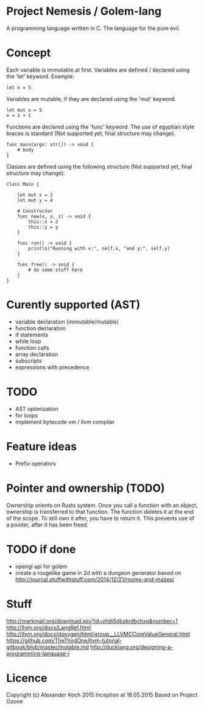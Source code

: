 # Project Nemesis / Golem-lang

A programming language written in C.
The language for the pure evil.

# Concept

Each variable is immutable at first. Variables are defined / declared using the 'let' keyword.
Example:

	let x = 5

Variables are mutable, if they are declared using the 'mut' keyword.

	let mut x = 5
	x = x + 1

Functions are declared using the 'func' keyword.
The use of egyptian style braces is standard (Not supported yet, final structure may change).

	func main(args: str[]) -> void {
		# body
	}

Classes are defined using the following structure (Not supported yet, final structure may change):

 	class Main {

		let mut x = 2
		let mut y = 4

		# Constructor
		func new(x, y, z) -> void {
			this::x = 2
			this::y = y
		}

		func run() -> void {
			println("Running with x:", self.x, "and y:", self.y)
		}

		func free() -> void {
			# do some stuff here
		}
	}

# Curently supported (AST)

- variable declaration (immutable/mutable)
- function declaration
- if statements
- while loop
- function calls
- array declaration
- subscripts
- expressions with precedence

# TODO

- AST optimization
- for loops
- implement bytecode vm / llvm compiler

# Feature ideas

- Prefix operators

# Pointer and ownership (TODO)
Ownership orients on Rusts system. Once you call a function with an object, ownership is transferred to that function.
The function deletes it at the end of the scope. To still own it after, you have to return it.
This prevents use of a pointer, after it has been freed.

# TODO if done

- opengl api for golem
- create a rougelike game in 2d with a dungeon generator based on http://journal.stuffwithstuff.com/2014/12/21/rooms-and-mazes/

# Stuff

http://markmail.org/download.xqy?id=vhdi5dbzkrdbchxq&number=1
http://llvm.org/docs/LangRef.html
http://llvm.org/docs/doxygen/html/group__LLVMCCoreValueGeneral.html
https://github.com/TheThirdOne/llvm-tutorial-gitbook/blob/master/mutable.md
http://ducklang.org/designing-a-programming-language-i

# Licence
Copyright (c) Alexander Koch 2015
Inception at 18.05.2015
Based on Project Ozone
